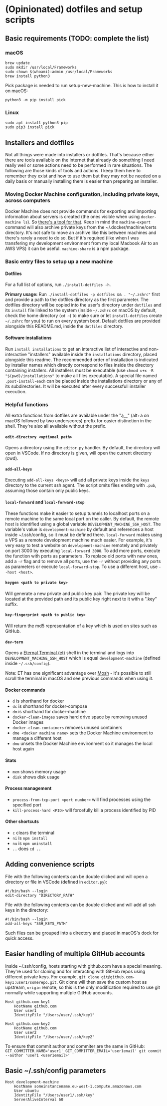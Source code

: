 # (Opinionated) dotfiles and setup scripts

## Basic requirements (TODO: complete the list)

### macOS
```
brew update
sudo mkdir /usr/local/Frameworks
sudo chown $(whoami):admin /usr/local/Frameworks
brew install python3
```
Pick package is needed to run setup-new-machine. This is how to install it on macOS:
```
python3 -m pip install pick
```

### Linux
```
sudo apt install python3-pip
sudo pip3 install pick
```

## Installers and dotfiles

Not all things were made into installers or dotfiles. That's because either there are tools available on the internet that already do something I need really well or some actions need to be performed in rare situations. The following are those kinds of tools and actions. I keep them here to remember they exist and how to use them but they may not be needed on a daily basis or manually installing them is easier than preparing an installer.

### Moving Docker Machine configuration, including private keys, across computers
Docker Machine does not provide commands for exporting and importing information about servers is created (the ones visible when using `docker-machine ls`). So [there's a tool for that](https://github.com/bhurlow/machine-share/). Keep in mind the `machine-export` command will also archive private keys from the ~/.docker/machine/certs directory. It's not safe to move an archive like this between machines and there's rarely a need to do so. But if it's required (like when I was transfering my development environment from my local Macbook Air to an AWS VPS) it can be useful. `machine-share` is a npm package.

### Basic entry files to setup up a new machine

#### Dotfiles
For a full list of options, run `./install-dotfiles -h`.

**Primary usage:**
Run `./install-dotfiles -p dotfiles && . "~/.zshrc"` first and provide a path to the dotfiles directory as the first parameter. The dotfiles directory will be copied into the user's directory under `dotfiles` and its `install` file linked to the system (inside `~/.zshrc` on macOS by default, check the home directory (`cd ~`) to make sure or let `install-dotfiles` create `~/.zshrc` for you) to run on every system boot. Default dotfiles are provided alongside this README.md, inside the `dotfiles` directory.

#### Software installations
Run `install installations` to get an interactive list of interactive and non-interactive "installers" available inside the `installations` directory, placed alongside this readme. The recommended order of installation is indicated by installer names which directly correspond to files inside the directory containing installers. All installers must be executable (use `chmod u+x -R "$(pwd)/installations"` to make all files executable). A special file named `.post-install-each` can be placed inside the installations directory or any of its subdirectories. It will be executed after every successfull installer execution.

### Helpful functions
All extra functions from dotfiles are available under the "ą__" (alt+a on macOS followed by two underscores) prefix for easier distinction in the shell. They're also all available without the prefix.

#### `edit-directory <optional path>`
Opens a directory using the `editor.py` handler. By default, the directory will open in VSCode. If no directory is given, will open the current directory (cwd).

#### `add-all-keys`
Executing `add-all-keys <keys>` will add all private keys inside the `keys` directory to the current ssh agent. The script omits files ending with `.pub`, assuming those contain only public keys.

#### `local-forward` and `local-forward-stop`
These functions make it easier to setup tunnels to localhost ports on a remote machine to the same local port on the caller. By default, the remote host is identified using a global variable `DEVELOPMENT_MACHINE_SSH_HOST`. The variable's value is `development-machine` by default and references a host inside ~/.ssh/config, so it must be defined there. `local-forward` makes using a VPS as a remote development machine much easier. For example, it's very easy to test a website on `development-machine` remotely and privately on port 3000 by executing `local-forward 3000`. To add more ports, execute the function with ports as parameters. To replace old ports with new ones, add a `-r` flag and to remove all ports, use the `-r` without providing any ports as parameters or execute `local-forward-stop`. To use a different host, use `--host <host>`.

#### `keygen <path to private key>`
Will generate a new private and public key pair. The private key will be located at the provided path and its public key right next to it with a ".key" suffix.

#### `key-fingerprint <path to public key>`
Will return the md5 representation of a key which is used on sites such as GitHub.

#### `dev-term`
Opens a [Eternal Terminal (et)](https://mistertea.github.io/EternalTerminal/) shell in the terminal and logs into `DEVELOPMENT_MACHINE_SSH_HOST` which is equal `development-machine` (defined inside `~/.ssh/config`).

Note: ET has one significant advantage over [Mosh](https://mosh.org/) - it's possible to still scroll the terminal in macOS and see previous commands when using it.

#### Docker commands
- `d` is shorthand for docker
- `dc` is shorthand for docker-compose
- `dm` is shorthand for docker-machine
- `docker-clean-images` saves hard drive space by removing unused Docker images
- `docker-clean-containers` removes unused containers
- `dme <docker machine name>` sets the Docker Machine environment to manage a different host
- `dmu` unsets the Docker Machine environment so it manages the local host again

#### Stats
- `mem` shows memory usage
- `disk` shows disk usage

#### Process management
- `process-from-tcp-port <port number>` will find processes using the specified port
- `kill-process-hard <PID>` will forcefully kill a process identified by PID

#### Other shortcuts
- `c` clears the terminal
- `ni` is `npm install`
- `nu` is `npm uninstall`
- `..` does `cd ..`

## Adding convenience scripts

File with the following contents can be double clicked and will open a directory or file in VSCode (defined in `editor.py`):
```
#!/bin/bash --login
edit-directory "DIRECTORY_PATH"
```

File with the following contents can be double clicked and will add all ssh keys in the directory:
```
#!/bin/bash --login
add-all-keys "SSH_KEYS_PATH"
```

Such files can be grouped into a directory and placed in macOS's dock for quick access.

## Easier handling of multiple GitHub accounts
Inside ~/.ssh/config, hosts starting with github.com have a special meaning. They're used for cloning and for interacting with GitHub repos using different private keys. For example, `git clone git@github.com-key1:user1/somerepo.git`. Git clone will then save the custom host as upstream, `origin` remote, so this is the only modification required to use git normally while supporting multiple GitHub accounts.

```
Host github.com-key1
	HostName github.com
	User user1
	IdentityFile "/Users/user/.ssh/key1"

Host github.com-key2
	HostName github.com
	User user2
	IdentityFile "/Users/user/.ssh/key2"
```

To ensure that commit author and commiter are the same in GitHub:
`GIT_COMMITTER_NAME='user1' GIT_COMMITTER_EMAIL='user1email' git commit --author 'user1 <user1email>'`


## Basic ~/.ssh/config parameters
```
Host development-machine
	HostName someinstancename.eu-west-1.compute.amazonaws.com
	User ubuntu
	IdentityFile "/Users/user1/.ssh/key"
	ServerAliveInterval 60
```